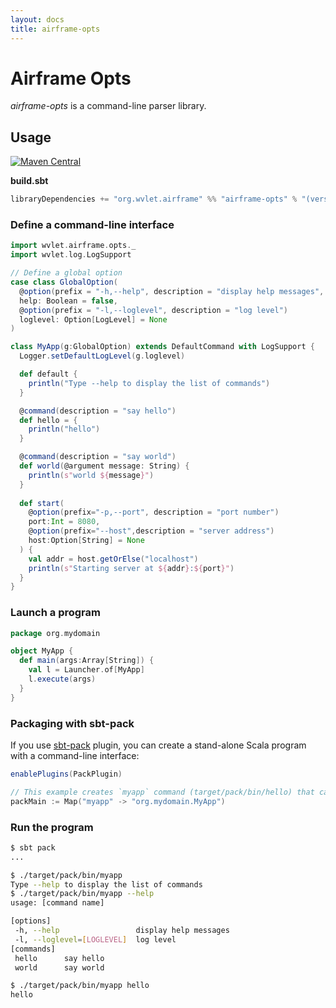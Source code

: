 ```yaml
---
layout: docs
title: airframe-opts
---
```


# Airframe Opts

*airframe-opts* is a command-line parser library.

## Usage
[![Maven Central](https://maven-badges.herokuapp.com/maven-central/org.wvlet.airframe/airframe-opts_2.12/badge.svg)](http://central.maven.org/maven2/org/wvlet/airframe/airframe-opts_2.12/)

**build.sbt**

```scala
libraryDependencies += "org.wvlet.airframe" %% "airframe-opts" % "(version)"
```

### Define a command-line interface 
```scala
import wvlet.airframe.opts._
import wvlet.log.LogSupport

// Define a global option
case class GlobalOption(
  @option(prefix = "-h,--help", description = "display help messages", isHelp = true) 
  help: Boolean = false,
  @option(prefix = "-l,--loglevel", description = "log level") 
  loglevel: Option[LogLevel] = None
)

class MyApp(g:GlobalOption) extends DefaultCommand with LogSupport {
  Logger.setDefaultLogLevel(g.loglevel)

  def default {
    println("Type --help to display the list of commands")
  }

  @command(description = "say hello")
  def hello = {
    println("hello")
  }

  @command(description = "say world")
  def world(@argument message: String) {
    println(s"world ${message}")
  }
  
  def start(
    @option(prefix="-p,--port", description = "port number")
    port:Int = 8080,
    @option(prefix="--host",description = "server address")
    host:Option[String] = None
  ) {
    val addr = host.getOrElse("localhost")
    println(s"Starting server at ${addr}:${port}")
  }
}
```

### Launch a program 

```scala
package org.mydomain

object MyApp {
  def main(args:Array[String]) {
    val l = Launcher.of[MyApp]
    l.execute(args)
  }
}
```

### Packaging with sbt-pack
If you use [sbt-pack](https://github.com/xerial/sbt-pack) plugin, you can create a stand-alone Scala program with a command-line interface:

```scala
enablePlugins(PackPlugin)

// This example creates `myapp` command (target/pack/bin/hello) that calls org.mydomain.MyApp#main(Array[String]) 
packMain := Map("myapp" -> "org.mydomain.MyApp")
```


### Run the program 
```sh
$ sbt pack
...

$ ./target/pack/bin/myapp 
Type --help to display the list of commands
$ ./target/pack/bin/myapp --help
usage: [command name]

[options]
 -h, --help                 display help messages
 -l, --loglevel=[LOGLEVEL]  log level 
[commands]
 hello      say hello
 world     	say world

$ ./target/pack/bin/myapp hello
hello
```
